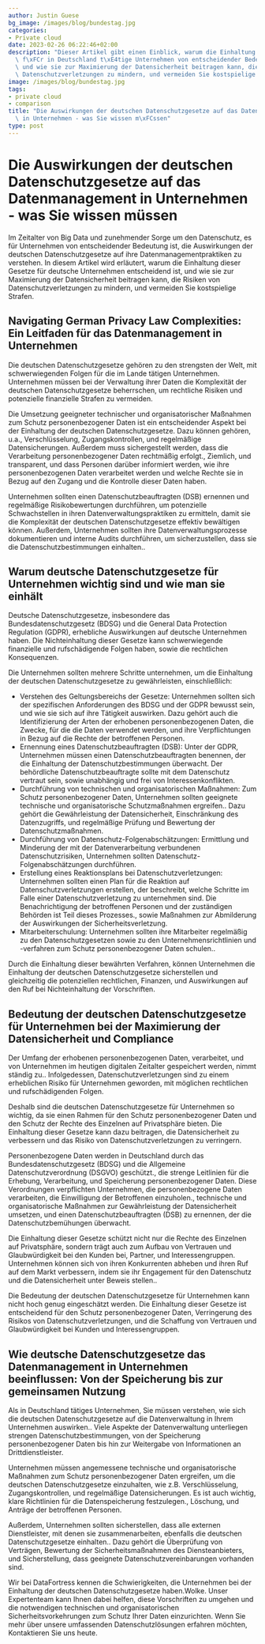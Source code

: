 ```yaml
---
author: Justin Guese
bg_image: /images/blog/bundestag.jpg
categories:
- Private cloud
date: 2023-02-26 06:22:46+02:00
description: "Dieser Artikel gibt einen Einblick, warum die Einhaltung dieser Gesetze\
  \ f\xFCr in Deutschland t\xE4tige Unternehmen von entscheidender Bedeutung ist,\
  \ und wie sie zur Maximierung der Datensicherheit beitragen kann, die Risiken von\
  \ Datenschutzverletzungen zu mindern, und vermeiden Sie kostspielige Strafen."
image: /images/blog/bundestag.jpg
tags:
- private cloud
- comparison
title: "Die Auswirkungen der deutschen Datenschutzgesetze auf das Datenmanagement\
  \ in Unternehmen - was Sie wissen m\xFCssen"
type: post
---
```



# Die Auswirkungen der deutschen Datenschutzgesetze auf das Datenmanagement in Unternehmen - was Sie wissen müssen

Im Zeitalter von Big Data und zunehmender Sorge um den Datenschutz, es für Unternehmen von entscheidender Bedeutung ist, die Auswirkungen der deutschen Datenschutzgesetze auf ihre Datenmanagementpraktiken zu verstehen. In diesem Artikel wird erläutert, warum die Einhaltung dieser Gesetze für deutsche Unternehmen entscheidend ist, und wie sie zur Maximierung der Datensicherheit beitragen kann, die Risiken von Datenschutzverletzungen zu mindern, und vermeiden Sie kostspielige Strafen.

## Navigating German Privacy Law Complexities: Ein Leitfaden für das Datenmanagement in Unternehmen

Die deutschen Datenschutzgesetze gehören zu den strengsten der Welt, mit schwerwiegenden Folgen für die im Lande tätigen Unternehmen. Unternehmen müssen bei der Verwaltung ihrer Daten die Komplexität der deutschen Datenschutzgesetze beherrschen, um rechtliche Risiken und potenzielle finanzielle Strafen zu vermeiden.

Die Umsetzung geeigneter technischer und organisatorischer Maßnahmen zum Schutz personenbezogener Daten ist ein entscheidender Aspekt bei der Einhaltung der deutschen Datenschutzgesetze. Dazu können gehören, u.a., Verschlüsselung, Zugangskontrollen, und regelmäßige Datensicherungen. Außerdem muss sichergestellt werden, dass die Verarbeitung personenbezogener Daten rechtmäßig erfolgt., Ziemlich, und transparent, und dass Personen darüber informiert werden, wie ihre personenbezogenen Daten verarbeitet werden und welche Rechte sie in Bezug auf den Zugang und die Kontrolle dieser Daten haben.

Unternehmen sollten einen Datenschutzbeauftragten (DSB) ernennen und regelmäßige Risikobewertungen durchführen, um potenzielle Schwachstellen in ihren Datenverwaltungspraktiken zu ermitteln, damit sie die Komplexität der deutschen Datenschutzgesetze effektiv bewältigen können. Außerdem, Unternehmen sollten ihre Datenverwaltungsprozesse dokumentieren und interne Audits durchführen, um sicherzustellen, dass sie die Datenschutzbestimmungen einhalten..

## Warum deutsche Datenschutzgesetze für Unternehmen wichtig sind und wie man sie einhält

Deutsche Datenschutzgesetze, insbesondere das Bundesdatenschutzgesetz (BDSG) und die General Data Protection Regulation (GDPR), erhebliche Auswirkungen auf deutsche Unternehmen haben. Die Nichteinhaltung dieser Gesetze kann schwerwiegende finanzielle und rufschädigende Folgen haben, sowie die rechtlichen Konsequenzen.

Die Unternehmen sollten mehrere Schritte unternehmen, um die Einhaltung der deutschen Datenschutzgesetze zu gewährleisten, einschließlich:

- Verstehen des Geltungsbereichs der Gesetze: Unternehmen sollten sich der spezifischen Anforderungen des BDSG und der GDPR bewusst sein, und wie sie sich auf ihre Tätigkeit auswirken. Dazu gehört auch die Identifizierung der Arten der erhobenen personenbezogenen Daten, die Zwecke, für die die Daten verwendet werden, und ihre Verpflichtungen in Bezug auf die Rechte der betroffenen Personen.
- Ernennung eines Datenschutzbeauftragten (DSB): Unter der GDPR, Unternehmen müssen einen Datenschutzbeauftragten benennen, der die Einhaltung der Datenschutzbestimmungen überwacht. Der behördliche Datenschutzbeauftragte sollte mit dem Datenschutz vertraut sein, sowie unabhängig und frei von Interessenkonflikten.
- Durchführung von technischen und organisatorischen Maßnahmen: Zum Schutz personenbezogener Daten, Unternehmen sollten geeignete technische und organisatorische Schutzmaßnahmen ergreifen.. Dazu gehört die Gewährleistung der Datensicherheit, Einschränkung des Datenzugriffs, und regelmäßige Prüfung und Bewertung der Datenschutzmaßnahmen.
- Durchführung von Datenschutz-Folgenabschätzungen: Ermittlung und Minderung der mit der Datenverarbeitung verbundenen Datenschutzrisiken, Unternehmen sollten Datenschutz-Folgenabschätzungen durchführen.
- Erstellung eines Reaktionsplans bei Datenschutzverletzungen: Unternehmen sollten einen Plan für die Reaktion auf Datenschutzverletzungen erstellen, der beschreibt, welche Schritte im Falle einer Datenschutzverletzung zu unternehmen sind. Die Benachrichtigung der betroffenen Personen und der zuständigen Behörden ist Teil dieses Prozesses., sowie Maßnahmen zur Abmilderung der Auswirkungen der Sicherheitsverletzung.
- Mitarbeiterschulung: Unternehmen sollten ihre Mitarbeiter regelmäßig zu den Datenschutzgesetzen sowie zu den Unternehmensrichtlinien und -verfahren zum Schutz personenbezogener Daten schulen..

Durch die Einhaltung dieser bewährten Verfahren, können Unternehmen die Einhaltung der deutschen Datenschutzgesetze sicherstellen und gleichzeitig die potenziellen rechtlichen, Finanzen, und Auswirkungen auf den Ruf bei Nichteinhaltung der Vorschriften.

## Bedeutung der deutschen Datenschutzgesetze für Unternehmen bei der Maximierung der Datensicherheit und Compliance

Der Umfang der erhobenen personenbezogenen Daten, verarbeitet, und von Unternehmen im heutigen digitalen Zeitalter gespeichert werden, nimmt ständig zu.. Infolgedessen, Datenschutzverletzungen sind zu einem erheblichen Risiko für Unternehmen geworden, mit möglichen rechtlichen und rufschädigenden Folgen.

Deshalb sind die deutschen Datenschutzgesetze für Unternehmen so wichtig, da sie einen Rahmen für den Schutz personenbezogener Daten und den Schutz der Rechte des Einzelnen auf Privatsphäre bieten. Die Einhaltung dieser Gesetze kann dazu beitragen, die Datensicherheit zu verbessern und das Risiko von Datenschutzverletzungen zu verringern.

Personenbezogene Daten werden in Deutschland durch das Bundesdatenschutzgesetz (BDSG) und die Allgemeine Datenschutzverordnung (DSGVO) geschützt., die strenge Leitlinien für die Erhebung, Verarbeitung, und Speicherung personenbezogener Daten. Diese Verordnungen verpflichten Unternehmen, die personenbezogene Daten verarbeiten, die Einwilligung der Betroffenen einzuholen., technische und organisatorische Maßnahmen zur Gewährleistung der Datensicherheit umsetzen, und einen Datenschutzbeauftragten (DSB) zu ernennen, der die Datenschutzbemühungen überwacht.

Die Einhaltung dieser Gesetze schützt nicht nur die Rechte des Einzelnen auf Privatsphäre, sondern trägt auch zum Aufbau von Vertrauen und Glaubwürdigkeit bei den Kunden bei, Partner, und Interessengruppen. Unternehmen können sich von ihren Konkurrenten abheben und ihren Ruf auf dem Markt verbessern, indem sie ihr Engagement für den Datenschutz und die Datensicherheit unter Beweis stellen..

Die Bedeutung der deutschen Datenschutzgesetze für Unternehmen kann nicht hoch genug eingeschätzt werden. Die Einhaltung dieser Gesetze ist entscheidend für den Schutz personenbezogener Daten, Verringerung des Risikos von Datenschutzverletzungen, und die Schaffung von Vertrauen und Glaubwürdigkeit bei Kunden und Interessengruppen.

## Wie deutsche Datenschutzgesetze das Datenmanagement in Unternehmen beeinflussen: Von der Speicherung bis zur gemeinsamen Nutzung

Als in Deutschland tätiges Unternehmen, Sie müssen verstehen, wie sich die deutschen Datenschutzgesetze auf die Datenverwaltung in Ihrem Unternehmen auswirken.. Viele Aspekte der Datenverwaltung unterliegen strengen Datenschutzbestimmungen, von der Speicherung personenbezogener Daten bis hin zur Weitergabe von Informationen an Drittdienstleister.

Unternehmen müssen angemessene technische und organisatorische Maßnahmen zum Schutz personenbezogener Daten ergreifen, um die deutschen Datenschutzgesetze einzuhalten, wie z.B. Verschlüsselung, Zugangskontrollen, und regelmäßige Datensicherungen. Es ist auch wichtig, klare Richtlinien für die Datenspeicherung festzulegen., Löschung, und Anträge der betroffenen Personen.

Außerdem, Unternehmen sollten sicherstellen, dass alle externen Dienstleister, mit denen sie zusammenarbeiten, ebenfalls die deutschen Datenschutzgesetze einhalten.. Dazu gehört die Überprüfung von Verträgen, Bewertung der Sicherheitsmaßnahmen des Diensteanbieters, und Sicherstellung, dass geeignete Datenschutzvereinbarungen vorhanden sind.

Wir bei DataFortress kennen die Schwierigkeiten, die Unternehmen bei der Einhaltung der deutschen Datenschutzgesetze haben.Wolke. Unser Expertenteam kann Ihnen dabei helfen, diese Vorschriften zu umgehen und die notwendigen technischen und organisatorischen Sicherheitsvorkehrungen zum Schutz Ihrer Daten einzurichten. Wenn Sie mehr über unsere umfassenden Datenschutzlösungen erfahren möchten, Kontaktieren Sie uns heute.
